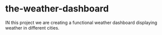 # the-weather-dashboard
IN this project we are creating a functional weather dashboard displaying weather in different cities.
